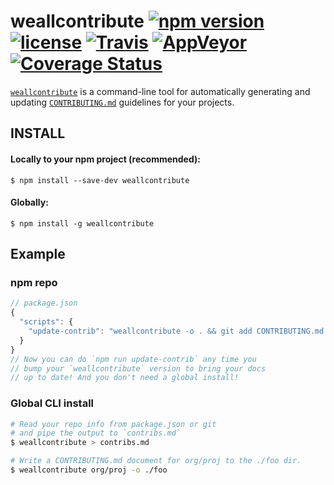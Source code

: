 # weallcontribute [![npm version](https://img.shields.io/npm/v/weallcontribute.svg)](https://npm.im/weallcontribute) [![license](https://img.shields.io/npm/l/weallcontribute.svg)](https://npm.im/weallcontribute) [![Travis](https://img.shields.io/travis/wealljs/weallcontribute.svg)](https://travis-ci.org/wealljs/weallcontribute) [![AppVeyor](https://ci.appveyor.com/api/projects/status/github/wealljs/weallcontribute?svg=true)](https://ci.appveyor.com/project/wealljs/weallcontribute) [![Coverage Status](https://coveralls.io/repos/github/wealljs/weallcontribute/badge.svg?branch=latest)](https://coveralls.io/github/wealljs/weallcontribute?branch=latest)

[`weallcontribute`](https://npm.im/weallcontribute) is a command-line tool for automatically generating and updating [`CONTRIBUTING.md`](https://github.com/blog/1184-contributing-guidelines) guidelines for your projects.

## INSTALL

#### Locally to your npm project (recommended):

`$ npm install --save-dev weallcontribute`

#### Globally:

`$ npm install -g weallcontribute`

## Example

### npm repo
```javascript
// package.json
{
  "scripts": {
    "update-contrib": "weallcontribute -o . && git add CONTRIBUTING.md && git commit -m 'docs(contributing): updated CONTRIBUTING.md'"
  }
}
// Now you can do `npm run update-contrib` any time you
// bump your `weallcontribute` version to bring your docs
// up to date! And you don't need a global install!
```

### Global CLI install
```sh
# Read your repo info from package.json or git
# and pipe the output to `contribs.md`
$ weallcontribute > contribs.md

# Write a CONTRIBUTING.md document for org/proj to the ./foo dir.
$ weallcontribute org/proj -o ./foo
```

